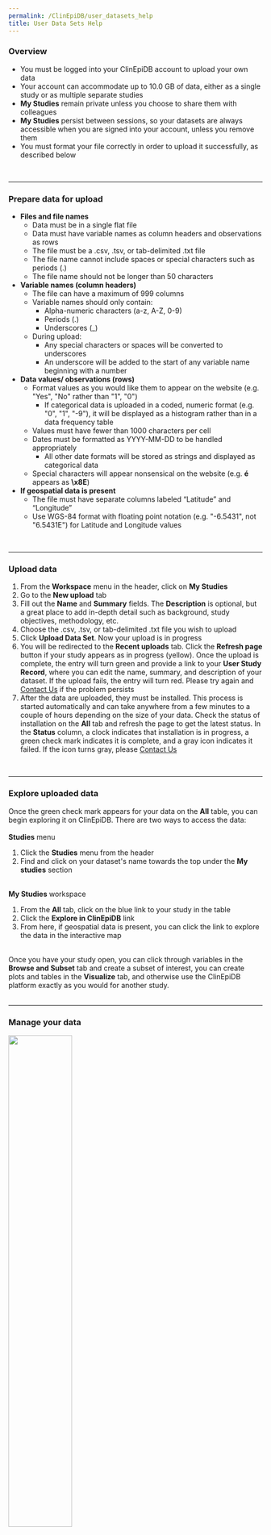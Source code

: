 ```yaml
---
permalink: /ClinEpiDB/user_datasets_help
title: User Data Sets Help
---
```

<style>

img {
    width: 50%;
    margin-bottom: 20px;
}

</style>

<div class="static-content">

  <h3>Overview</h3>
    <ul>
      <li>You must be logged into your ClinEpiDB account to upload your own data</li>
      <li>Your account can accommodate up to 10.0 GB of data, either as a single study or as multiple separate studies</li>
      <li><b>My Studies</b> remain private unless you choose to share them with colleagues</li>
      <li><b>My Studies</b> persist between sessions, so your datasets are always accessible when you are signed into your account, unless you remove them</li>
       <li>You must format your file correctly in order to upload it successfully, as described below</li>
    </ul>
  <br><hr>

  <h3>Prepare data for upload</h3>
    <ul>
      <li><b>Files and file names</b>
         <ul>
         <li>Data must be in a single flat file</li>
         <li>Data must have variable names as column headers and observations as rows</li>
         <li>The file must be a .csv, .tsv, or tab-delimited .txt file</li>
         <li>The file name cannot include spaces or special characters such as periods (.)</li>
         <li>The file name should not be longer than 50 characters</li>
         </ul>
      </li>
      <li><b>Variable names (column headers)</b>
        <ul>
         <li>The file can have a maximum of 999 columns</li>
         <li>Variable names should only contain:
            <ul>
            <li>Alpha-numeric characters (a-z, A-Z, 0-9)</li>
            <li>Periods (.)</li>
            <li>Underscores (_)</li>
            </ul></li>
         <li>During upload:
            <ul>
            <li>Any special characters or spaces will be converted to underscores</li>
            <li>An underscore will be added to the start of any variable name beginning with a number</li>
            </ul></li>
        </ul>
      </li>
      <li><b>Data values/ observations (rows)</b>
        <ul>
           <li>Format values as you would like them to appear on the website (e.g. "Yes", "No" rather than "1", "0")
              <ul>
              <li>If categorical data is uploaded in a coded, numeric format (e.g. "0", "1", "-9"), it will be displayed as a histogram rather than in a data frequency table</li>
              </ul></li>
           <li>Values must have fewer than 1000 characters per cell</li>
           <li>Dates must be formatted as YYYY-MM-DD to be handled appropriately
              <ul>
              <li>All other date formats will be stored as strings and displayed as categorical data</li>
              </ul></li>
          <li>Special characters will appear nonsensical on the website (e.g. <b>é</b> appears as <b>\x8E</b>)</li>
        </ul>
      </li>
      <li><b>If geospatial data is present</b>
          <ul>
          <li>The file must have separate columns labeled “Latitude” and “Longitude”</li>
          <li>Use WGS-84 format with floating point notation (e.g. "-6.5431", not "6.5431E") for Latitude and Longitude values
          </ul>
      </li>
    </ul>
  <br><hr>

  <h3>Upload data</h3>
    <ol>
      <li>From the <b>Workspace</b> menu in the header, click on <b>My Studies</b></li>
      <li>Go to the <b>New upload</b> tab</li>
      <li>Fill out the <b>Name</b> and <b>Summary</b> fields. The <b>Description</b> is optional, but a great place to add in-depth detail such as background, study objectives, methodology, etc.</li>
      <li>Choose the .csv, .tsv, or tab-delimited .txt file you wish to upload</li>
      <li>Click <b>Upload Data Set</b>. Now your upload is in progress</li>
      <li>You will be redirected to the <b>Recent uploads</b> tab. Click the <b>Refresh page</b> button if your study appears as in progress (yellow). Once the upload is complete, the entry will turn green and provide a link to your <b>User Study Record</b>, where you can edit the name, summary, and description of your dataset. If the upload fails, the entry will turn red. Please try again and <a  href="/a/app/contact-us" target="_blank">Contact Us</a> if the problem persists</li>
      <li>After the data are uploaded, they must be installed. This process is started automatically and can take anywhere from a few minutes to a couple of hours depending on the size of your data. Check the status of installation on the <b>All</b> tab and refresh the page to get the latest status. In the <b>Status</b> column, a clock indicates that installation is in progress, a green check mark indicates it is complete, and a gray icon indicates it failed. If the icon turns gray, please <a  href="/a/app/contact-us" target="_blank">Contact Us</a></li>
    </ol>
  <br><hr>


  <h3>Explore uploaded data</h3>
    Once the green check mark appears for your data on the <b>All</b> table, you can begin exploring it on ClinEpiDB. There are two ways to access the data:
    <br><br>
    <b>Studies</b> menu
    <br>
    <ol>
      <li>Click the <b>Studies</b> menu from the header</li>
      <li>Find and click on your dataset's name towards the top under the <b>My studies</b> section</li>
    </ol>
    <br>
    <b>My Studies</b> workspace
    <br>
    <ol>
      <li>From the <b>All</b> tab, click on the blue link to your study in the table</li>
      <li>Click the <b>Explore in ClinEpiDB</b> link</li>
      <li>From here, if geospatial data is present, you can click the link to explore the data in the interactive map</li>
    </ol>
   <br>
   Once you have your study open, you can click through variables in the <b>Browse and Subset</b> tab and create a subset of interest, you can create plots and tables in the <b>Visualize</b> tab, and otherwise use the ClinEpiDB platform exactly as you would for another study.
   <br><br><hr>


  <h3>Manage your data</h3>
    <img src="{{'/assets/images/MyUserStudies_AllTable_ClinEpi.png' | absolute_url}}" />
    <br>
    View, manage, share, and utilize your data from the <b>All</b> tab in the <b>My Studies</b> workspace
    <br>
    <ul>
      <li>View a table of all the datasets you have uploaded, including information on when you uploaded it and the file size</li>
      <li>Edit the name and summary of your study directly from the table using the pencil icons</li>
      <li>Access the User Study record page for your dataset by clicking its name (blue link). From here you can:
        <ul>
        <li>Edit the description by clicking the pencil icon next to the <b>Description</b> field</li>
        <li>Access the data by clicking the <b>Explore in ClinEpiDB</b> link</li>
        <li>Download your original file by clicking the <b>Download</b> button</li>
        </ul>
      </li>
      <li>Share your study with a colleague:
        <ul>
        <li>Click the checkbox next to the name of the dataset you want to share, click the <b>Share Datasets</b> button, and follow the pop-up to enter the email address(es) of those you want to share the data with</li>
        <li>If you have shared a study, you will see a new column in your table to show you everyone who has access to your study</li>
        <li>If you <b>Remove</b> your study, it will delete it for you and anyone else you have shared it with</li>
        </ul>
      </li>
    </ul>
   <br><hr>

</div>
